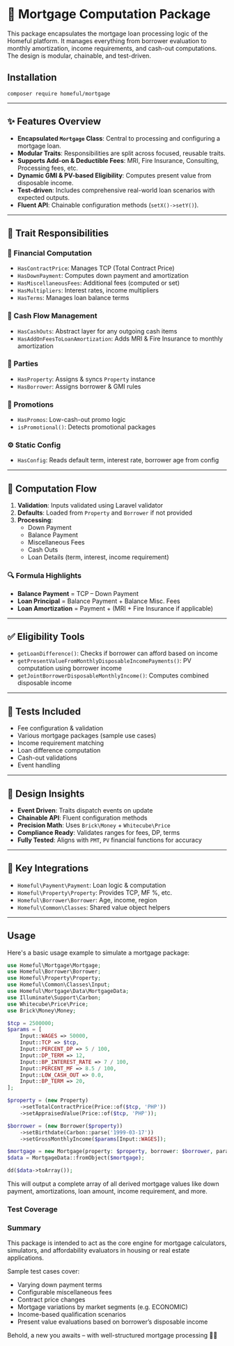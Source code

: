 # 🏡 Mortgage Computation Package

This package encapsulates the mortgage loan processing logic of the Homeful platform. It manages everything from borrower evaluation to monthly amortization, income requirements, and cash-out computations. The design is modular, chainable, and test-driven.

## Installation

```
composer require homeful/mortgage
```

---

## ✨ Features Overview

- **Encapsulated `Mortgage` Class**: Central to processing and configuring a mortgage loan.
- **Modular Traits**: Responsibilities are split across focused, reusable traits.
- **Supports Add-on & Deductible Fees**: MRI, Fire Insurance, Consulting, Processing fees, etc.
- **Dynamic GMI & PV-based Eligibility**: Computes present value from disposable income.
- **Test-driven**: Includes comprehensive real-world loan scenarios with expected outputs.
- **Fluent API**: Chainable configuration methods (`setX()->setY()`).

---

## 🔧 Trait Responsibilities

### 🔢 Financial Computation
- `HasContractPrice`: Manages TCP (Total Contract Price)
- `HasDownPayment`: Computes down payment and amortization
- `HasMiscellaneousFees`: Additional fees (computed or set)
- `HasMultipliers`: Interest rates, income multipliers
- `HasTerms`: Manages loan balance terms

### 💸 Cash Flow Management
- `HasCashOuts`: Abstract layer for any outgoing cash items
- `HasAddOnFeesToLoanAmortization`: Adds MRI & Fire Insurance to monthly amortization

### 👥 Parties
- `HasProperty`: Assigns & syncs `Property` instance
- `HasBorrower`: Assigns borrower & GMI rules

### 🎁 Promotions
- `HasPromos`: Low-cash-out promo logic
- `isPromotional()`: Detects promotional packages

### ⚙️ Static Config
- `HasConfig`: Reads default term, interest rate, borrower age from config

---

## 🧮 Computation Flow

1. **Validation**: Inputs validated using Laravel validator
2. **Defaults**: Loaded from `Property` and `Borrower` if not provided
3. **Processing**:
    - Down Payment
    - Balance Payment
    - Miscellaneous Fees
    - Cash Outs
    - Loan Details (term, interest, income requirement)

### 🔍 Formula Highlights

- **Balance Payment** = TCP – Down Payment
- **Loan Principal** = Balance Payment + Balance Misc. Fees
- **Loan Amortization** = Payment + (MRI + Fire Insurance if applicable)

---

## ✅ Eligibility Tools

- `getLoanDifference()`: Checks if borrower can afford based on income
- `getPresentValueFromMonthlyDisposableIncomePayments()`: PV computation using borrower income
- `getJointBorrowerDisposableMonthlyIncome()`: Computes combined disposable income

---

## 🧪 Tests Included

- Fee configuration & validation
- Various mortgage packages (sample use cases)
- Income requirement matching
- Loan difference computation
- Cash-out validations
- Event handling

---

## 🧠 Design Insights

- **Event Driven**: Traits dispatch events on update
- **Chainable API**: Fluent configuration methods
- **Precision Math**: Uses `Brick\Money` + `Whitecube\Price`
- **Compliance Ready**: Validates ranges for fees, DP, terms
- **Fully Tested**: Aligns with `PMT`, `PV` financial functions for accuracy

---

## 🔗 Key Integrations

- `Homeful\Payment\Payment`: Loan logic & computation
- `Homeful\Property\Property`: Provides TCP, MF %, etc.
- `Homeful\Borrower\Borrower`: Age, income, region
- `Homeful\Common\Classes`: Shared value object helpers

---

## Usage

Here's a basic usage example to simulate a mortgage package:

```php
use Homeful\Mortgage\Mortgage;
use Homeful\Borrower\Borrower;
use Homeful\Property\Property;
use Homeful\Common\Classes\Input;
use Homeful\Mortgage\Data\MortgageData;
use Illuminate\Support\Carbon;
use Whitecube\Price\Price;
use Brick\Money\Money;

$tcp = 2500000;
$params = [
    Input::WAGES => 50000,
    Input::TCP => $tcp,
    Input::PERCENT_DP => 5 / 100,
    Input::DP_TERM => 12,
    Input::BP_INTEREST_RATE => 7 / 100,
    Input::PERCENT_MF => 8.5 / 100,
    Input::LOW_CASH_OUT => 0.0,
    Input::BP_TERM => 20,
];

$property = (new Property)
    ->setTotalContractPrice(Price::of($tcp, 'PHP'))
    ->setAppraisedValue(Price::of($tcp, 'PHP'));

$borrower = (new Borrower($property))
    ->setBirthdate(Carbon::parse('1999-03-17'))
    ->setGrossMonthlyIncome($params[Input::WAGES]);

$mortgage = new Mortgage(property: $property, borrower: $borrower, params: $params);
$data = MortgageData::fromObject($mortgage);

dd($data->toArray());
```

This will output a complete array of all derived mortgage values like down payment, amortizations, loan amount, income requirement, and more.

### Test Coverage

### Summary

This package is intended to act as the core engine for mortgage calculators, simulators, and affordability evaluators in housing or real estate applications.

Sample test cases cover:

- Varying down payment terms
- Configurable miscellaneous fees
- Contract price changes
- Mortgage variations by market segments (e.g. ECONOMIC)
- Income-based qualification scenarios
- Present value evaluations based on borrower’s disposable income

Behold, a new you awaits – with well-structured mortgage processing 🏡✨
